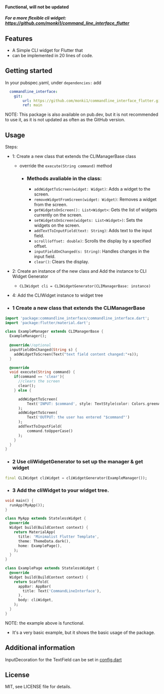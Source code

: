 
#### Functional, will not be updated
##### For a more flexible cli widget: https://github.com/monki1/command_line_interface_flutter

## Features
- A Simple CLI widget for Flutter that
- can be implemented in 20 lines of code.


## Getting started
In your pubspec.yaml, under
`
dependencies:
`
add
```yaml
  commandline_interface:
    git:
        url: https://github.com/monki1/commandline_interface_flutter.git
        ref: main
```
NOTE: This package is also available on pub.dev, but it is not recommended to use it, as it is not updated as often as the GitHub version.
    

## Usage
Steps:
 - 1: Create a new class that extends the CLIManagerBase class
   - override the `execute(String command)` method
      - ### Methods avaliable in the class:
        - `addWidgetToScreen(widget: Widget)`: Adds a widget to the screen.
        - `removeWidgetFromScreen(widget: Widget)`: Removes a widget from the screen.
        - `getWidgetsOnScreen(): List<Widget>`: Gets the list of widgets currently on the screen.
        - `setWidgetsOnScreen(widgets: List<Widget>)`: Sets the widgets on the screen.
        - `addTextToInputField(text: String)`: Adds text to the input field.
        - `scroll(offset: double)`: Scrolls the display by a specified offset.
        - `inputFieldOnChanged(s: String)`: Handles changes in the input field.
        - `clear()`: Clears the display.


       

 - 2: Create an instance of the new class and Add the instance to CLI Widget Generator
   - `CLIWidget cli = CLIWidgetGenerator(CLIManagerBase: instance)`
 - 4: Add the CLIWidget instance to widget tree

 - ### 1 Create a new class that extends the CLIManagerBase
```dart
import 'package:commandline_interface/commandline_interface.dart';
import 'package:flutter/material.dart';

class ExampleManager extends CLIManagerBase {
  ExampleManager();
  
  @override//optional
  inputFieldOnChanged(String s) {
    addWidgetToScreen(Text("text field content changed:"+s));
  }

  @override
  void execute(String command) {
    if(command == 'clear'){
      //clears the screen
      clear();
    } else {

      addWidgetToScreen(
          Text('INPUT: $command', style: TextStyle(color: Colors.greenAccent),)
      );
      addWidgetToScreen(
          Text('OUTPUT: the user has entered "$command"')
      );
      addTextToInputField(
          command.toUpperCase()
      );
    }
  }
}

```
 - ### 2 Use cliWidgetGenerator to set up the manager & get widget 
```dart
final CLIWidget cliWidget = cliWidgetGenerator(ExampleManager());
```
 - ### 3  Add the cliWidget to your widget tree.
```dart
void main() {
  runApp(MyApp());
}

class MyApp extends StatelessWidget {
  @override
  Widget build(BuildContext context) {
    return MaterialApp(
      title: 'Minimalist Flutter Template',
      theme: ThemeData.dark(),
      home: ExamplePage(),
    );
  }
}

class ExamplePage extends StatelessWidget {
  @override
  Widget build(BuildContext context) {
    return Scaffold(
      appBar: AppBar(
        title: Text('CommandLineInterface'),
      ),
      body: cliWidget,
    );
  }
}
```
NOTE: the example above is functional. 
- It's a very basic example, but it shows the basic usage of the package.

## Additional information
InputDecoration for the TextField can be set in [config.dart](lib/src/config.dart)
## License
MIT, see LICENSE file for details.

